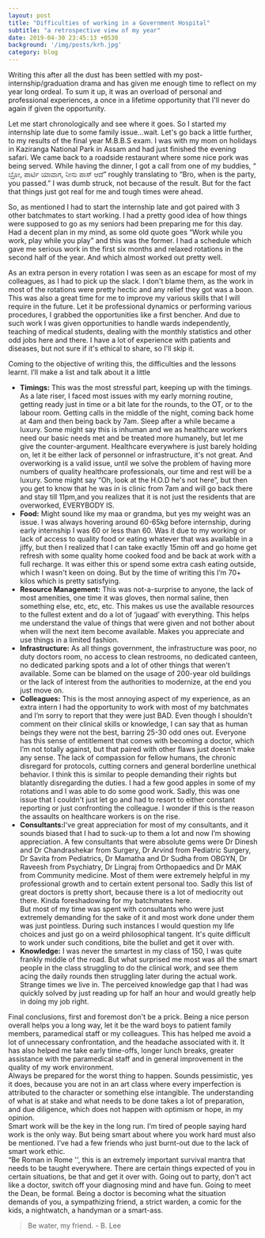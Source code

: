 ```yaml
---
layout: post
title: "Difficulties of working in a Government Hospital"
subtitle: "a retrospective view of my year"
date: 2019-04-30 23:45:13 +0530
background: '/img/posts/krh.jpg'
category: blog
---
```


<p>Writing this after all the dust has been settled with  my post-internship/graduation drama and has given me enough time to reflect on my year long ordeal. To sum it up, it was an overload of personal and professional experiences, a once in a lifetime opportunity that I'll never do again if given the opportunity. </p>
<p>Let me start chronologically and see where it goes. So I started my internship late due to some family issue...wait. Let's go back a little further, to my results of the final year M.B.B.S exam. I was with my mom on holidays in Kaziranga National Park in Assam and had just finished the evening safari. We came back to a roadside restaurant where some nice pork was being served. While having the dinner, I got a call from one of my buddies, “ ಬ್ರೋ, ಪಾರ್ಟಿ ಯಾವಾಗ, ನೀನು ಪಾಸ್ ಆದೆ” roughly translating to “Bro, when is the party, you passed.” I was dumb struck, not because of the result. But for the fact that things just got real for me and tough times were ahead.
</p>
<p>So, as mentioned I had to start the internship late and got paired with 3 other batchmates to start working. I had a pretty good idea of how things were supposed to go as my seniors had been preparing me for this day. Had a decent plan in my mind, as some old quote goes “Work while you work, play while you play” and this was the former. I had a schedule which gave me serious work in the first six months and relaxed rotations in the second half of the year. And which almost worked out pretty well.
</p>
<p>As an extra person in every rotation I was seen as an escape for most of my colleagues, as I had to pick up the slack. I don't blame them, as the work in most of the rotations were pretty hectic and any relief they got was a boon. This was also a great time for me to improve my various skills that I will require in the future. Let it be professional dynamics or performing various procedures, I grabbed the opportunities like a first bencher. And due to such work I was given opportunities to handle wards independently, teaching of medical students, dealing with the monthly statistics and other odd jobs here and there. I have a lot of experience with patients and diseases, but not sure if it's ethical to share, so I'll skip it. </p>
<p>Coming to the objective of writing this, the difficulties and the lessons learnt. I’ll make a list and talk about it a little</p>
<ul>
  <li><strong>Timings:</strong> This was the most stressful part, keeping up with the timings. As a late riser, I faced most issues with my early morning routine, getting ready just in time or a bit late for the rounds, to the OT, or to the labour room. Getting calls in the middle of the night, coming back home at 4am and then being back by 7am. Sleep after a while became a luxury. Some might say this is inhuman and we as healthcare workers need our basic needs met and be treated more humanely, but let me give the counter-argument. Healthcare everywhere is just barely holding on, let it be either lack of personnel or infrastructure, it's not great. And overworking is a valid issue, until we solve the problem of having more numbers of quality healthcare professionals, our time and rest will be a luxury. Some might say “Oh, look at the H.O.D he's not here”, but then you get to know that he was in is clinic from 7am and will go back there and stay till 11pm,and you realizes that it is not just the residents that are overworked, EVERYBODY IS.</li>
  <li><strong>Food:</strong> Might sound like my maa or grandma, but yes my weight was an issue. I was always hovering around 60-65kg before internship, during early internship I was 60 or less than 60. Was it due to my working or lack of access to quality food or eating whatever that was available in a jiffy, but then I realized that I can take exactly 15min off and go home get refresh with some quality home cooked food and be back at work with a full recharge. It was either this or spend some extra cash eating outside, which I wasn't keen on doing. But by the time of writing this I’m 70+ kilos which is pretty satisfying.</li>
  <li><strong>Resource Management:</strong> This was not-a-surprise to anyone, the lack of most amenities, one time it was gloves, then normal saline, then something else, etc, etc, etc. This makes us use the available resources to the fullest extent and do a lot of ‘jugaad’ with everything. This helps me understand the value of things that were given and not bother about when will the next item become available. Makes you appreciate and use things in a limited fashion. </li>
  <li><strong>Infrastructure:</strong> As all things government, the infrastructure was poor, no duty doctors room, no access to clean restrooms, no dedicated canteen, no dedicated parking spots and a lot of other things that weren't available. Some can be blamed on the usage of 200-year old buildings or the lack of interest from the authorities to modernize, at the end you just move on.</li>
  <li><strong>Colleagues:</strong> This is the most annoying aspect of my experience, as an extra intern I had the opportunity to work with most of my batchmates and I’m sorry to report that they were just BAD. Even though I shouldn't comment on their clinical skills or knowledge, I can say that as human beings they were not the best, barring 25-30 odd ones out. Everyone has this sense of entitlement that comes with becoming a doctor, which I’m not totally against, but that paired with other flaws just doesn't make any sense. The lack of compassion for fellow humans, the chronic disregard for protocols, cutting corners and general borderline unethical behavior. I think this is similar to people demanding their rights but blatantly disregarding the duties. I had a few good apples in some of my rotations and I was able to do some good work. Sadly, this was one issue that I couldn't just let go and had to resort to either constant reporting or just confronting the colleague. I wonder if this is the reason the assaults on healthcare workers is on the rise. </li>
  <li><strong>Consultants:</strong>I've great appreciation for most of my consultants, and it sounds biased that I had to suck-up to them a lot and now I’m showing appreciation. A few consultants that were absolute gems were Dr Dinesh and Dr Chandrashekar from Surgery, Dr Arvind from Pediatric Surgery, Dr Savita from Pediatrics, Dr Mamatha and Dr Sudha from OBGYN, Dr Raveesh from Psychiatry, Dr Lingraj from Orthopaedics and Dr MAK from Community medicine. Most of them were extremely helpful in my professional growth and to certain extent personal too. Sadly this list of great doctors is pretty short, because there is a lot of mediocrity out there. Kinda foreshadowing for my batchmates here. <br>But most of my time was spent with consultants who were just extremely demanding for the sake of it and most work done under them was just pointless. During such instances I would question my life choices and just go on a weird philosophical tangent. It's quite difficult to work under such conditions, bite the bullet and get it over with.
  </li>
  <li><strong>Knowledge:</strong>  I was never the smartest in my class of 150, I was quite frankly middle of the road. But what surprised me most was all the smart people in the class struggling to do the clinical work, and see them acing the daily rounds then struggling later during the actual work. Strange times we live in. The perceived knowledge gap that I had was quickly solved by just reading up for half an hour and would greatly help in doing my job right.  </li>
</ul>
<p>
Final conclusions, first and foremost don't be a prick. Being a nice person overall helps you a long way, let it be the ward boys to patient family members, paramedical staff or my colleagues. This has helped me avoid a lot of unnecessary confrontation, and the headache associated with it. It has also helped me take early time-offs, longer lunch breaks, greater assistance with the paramedical staff and in general improvement in the quality of my work environment.<br>
Always be prepared for the worst thing to happen. Sounds pessimistic, yes it does, because you are not in an art class where every imperfection is attributed to the character or something else intangible. The understanding of what is at stake and what needs to be done takes a lot of preparation, and due diligence, which does not happen with optimism or hope, in my opinion.<br>
Smart work will be the key in the long run. I’m tired of people saying hard work is the only way. But being smart about where you work hard must also be mentioned. I’ve had a few friends who just burnt-out due to the lack of smart work ethic.<br>
“Be Roman in Rome '', this is an extremely important survival mantra that needs to be taught everywhere. There are certain things expected of you in certain situations, be that and get it over with. Going out to party, don't act like a doctor, switch off your diagnosing mind and have fun. Going to meet the Dean, be formal. Being a doctor is becoming what the situation demands of you, a sympathizing friend, a strict warden, a comic for the kids, a nightwatch, a handyman or a smart-ass. <br>
</p>
<blockquote>Be water, my friend.  - B. Lee</blockquote>
